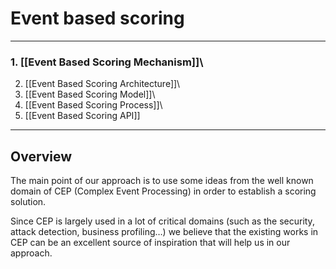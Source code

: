 <!--
parent:
    title: Results_And_Events
author:
    - 'Jérôme Bogaerts'
created_at: '2011-03-04 11:16:54'
updated_at: '2013-03-13 13:10:31'
tags:
    - 'Results And Events'
-->

Event based scoring
===================

------------------------------------------------------------------------

### 1. [[Event Based Scoring Mechanism]]\
2. [[Event Based Scoring Architecture]]\
3. [[Event Based Scoring Model]]\
4. [[Event Based Scoring Process]]\
5. [[Event Based Scoring API]]

------------------------------------------------------------------------

Overview
--------

The main point of our approach is to use some ideas from the well known domain of CEP (Complex Event Processing) in order to establish a scoring solution.<br/>

Since CEP is largely used in a lot of critical domains (such as the security, attack detection, business profiling…) we believe that the existing works in CEP can be an excellent source of inspiration that will help us in our approach.

